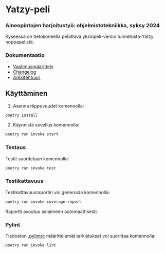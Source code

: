 # Yatzy-peli

### Aineopintojen harjoitustyö: ohjelmistotekniikka, syksy 2024

Kyseessä on tietokoneella pelattava yksinpeli-versio tunnetusta-Yatzy noppapelistä.



### Dokumentaatio
- [Vaatimusmäärittely](./dokumentaatio/vaatimusmäärittely.md)
- [Changelog](./dokumentaatio/changelog.md)
- [Arkkitehtuuri](./dokumentaatio/arkkitehtuuri.md)

## Käyttäminen

1. Asenna riippuvuudet komennolla:

```bash
poetry install
```

2. Käynnistä sovellus komennolla:

```bash
poetry run invoke start
```

### Testaus

Testit suoritetaan komennolla:

```bash
poetry run invoke test
```

### Testikattavuus

Testikattavuusraportin voi generoida komennolla:

```bash
poetry run invoke coverage-report
```

Raportti avautuu selaimeen automaattisesti.

### Pylint

Tiedoston [.pylintrc](./.pylintrc) määrittelemät tarkistukset voi suorittaa komennolla:

```bash
poetry run invoke lint
```

